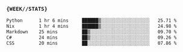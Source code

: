 ### `{WEEK//STATS}` 
<!--START_SECTION:waka-->

```txt
Python      1 hr 6 mins     ██████▒░░░░░░░░░░░░░░░░░░   25.71 %
Nix         1 hr 4 mins     ██████▒░░░░░░░░░░░░░░░░░░   24.98 %
Markdown    25 mins         ██▒░░░░░░░░░░░░░░░░░░░░░░   09.70 %
C#          24 mins         ██▒░░░░░░░░░░░░░░░░░░░░░░   09.26 %
CSS         20 mins         ██░░░░░░░░░░░░░░░░░░░░░░░   07.86 %
```

<!--END_SECTION:waka-->
